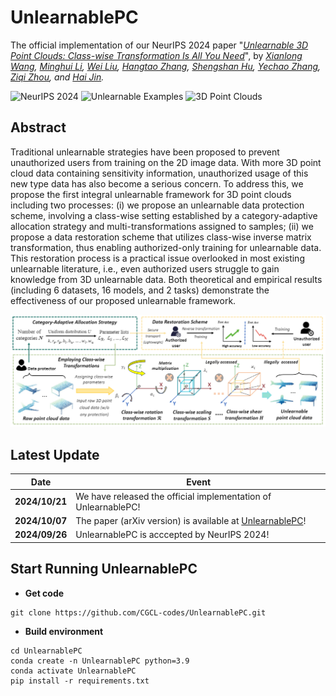 # UnlearnablePC
The official implementation of our NeurIPS 2024 paper "*[Unlearnable 3D Point Clouds: Class-wise Transformation Is All You Need](https://arxiv.org/pdf/2410.03644)*", by *[Xianlong Wang](https://wxldragon.github.io/), [Minghui Li](http://trustai.cse.hust.edu.cn/index.htm), [Wei Liu](https://wilmido.github.io/), [Hangtao Zhang](https://scholar.google.com.hk/citations?user=H6wMyNEAAAAJ&hl=zh-CN), [Shengshan Hu](http://trustai.cse.hust.edu.cn/index.htm), [Yechao Zhang](https://scholar.google.com.hk/citations?user=6DN1wxkAAAAJ&hl=zh-CN&oi=ao), [Ziqi Zhou](https://zhou-zi7.github.io/), and [Hai Jin](https://scholar.google.com.hk/citations?user=o02W0aEAAAAJ&hl=zh-CN&oi=ao).*

![NeurIPS 2024](https://img.shields.io/badge/NeurIPS-2024-blue.svg?style=plastic) 
![Unlearnable Examples](https://img.shields.io/badge/Unlearnable-Examples-yellow.svg?style=plastic)
![3D Point Clouds](https://img.shields.io/badge/Point-Clouds-orange.svg?style=plastic)
 


## Abstract
Traditional unlearnable strategies have been proposed to prevent unauthorized users from training on the 2D image data. With more 3D point cloud data containing sensitivity information, unauthorized usage of this new type data has also become a serious concern. To address this, we propose the first integral unlearnable framework for 3D point clouds including two processes: (i) we propose an unlearnable data protection scheme, involving a class-wise setting established by a category-adaptive allocation strategy and multi-transformations assigned to samples; (ii) we propose a data restoration scheme that utilizes class-wise inverse matrix transformation, thus 
enabling authorized-only training for unlearnable data. This restoration process is a practical issue overlooked in most existing unlearnable literature, i.e., even authorized users struggle to gain knowledge from 3D unlearnable data. Both theoretical and empirical results (including 6 datasets, 16 models, and 2 tasks) demonstrate the effectiveness of our proposed unlearnable framework. 
<p align="center">
  <img src="unlearnablepc.png" width="700"/>
</p>


## Latest Update
| Date       | Event    |
|------------|----------|
| **2024/10/21** | We have released the official implementation of UnlearnablePC!  |
| **2024/10/07** | The paper (arXiv version) is available at [UnlearnablePC](https://arxiv.org/pdf/2410.03644)!|
| **2024/09/26** | UnlearnablePC is acccepted by NeurIPS 2024!  |

## Start Running UnlearnablePC
- **Get code**
```shell 
git clone https://github.com/CGCL-codes/UnlearnablePC.git
```

- **Build environment**
```shell
cd UnlearnablePC
conda create -n UnlearnablePC python=3.9
conda activate UnlearnablePC
pip install -r requirements.txt
```



